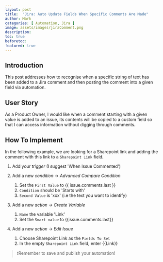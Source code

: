 ```yaml
---
layout: post
title:  "Jira: Auto Update Fields When Specific Comments Are Made"
author: Mark
categories: [ Automation, Jira ]
image: assets/images/jiraComment.png
description: 
toc: true
beforetoc: 
featured: true
---
```

## Introduction
This post addresses how to recognise when a specific string of text has been added to a Jira comment and then posting the comment into a given field via automation.

## User Story
As a Product Owner, I would like when a comment starting with a given value is added to an issue, its contents will be copied to a custom field so that I can access information without digging through comments.

## How To Implement
In the following example, we are looking for a Sharepoint link and adding the comment with this link to a `Sharepoint Link` field.

1.  Add your  _trigger_  (I suggest 'When Issue Commented')

2.  Add a new  _condition_  ->  _Advanced Compare Condition_
    1.  Set the  `First Value`  to \{\{ issue.comments.last \}\} 
    2.  `Condition`  should be 'Starts with'
    3.  `Second Value`  is 'xxx' (i.e the text you want to identify)
        
3.  Add a new  _action_  ->  _Create Variable_   
    1.  `Name`  the variable 'Link'        
    2.  Set the  `Smart value`  to \{\{issue.comments.last\}\}
        
4.  Add a new  _action_  ->  _Edit Issue_    
    1.  Choose Sharepoint Link as the  `Fields To Set`        
    2.  In the empty  `Sharepoint Link`  field, enter \{\{Link\}\}

> ❗️Remember to save and publish your automation!
<!--stackedit_data:
eyJwcm9wZXJ0aWVzIjoiYXV0aG9yOiBNYXJrXG5mZWF0dXJlZE
ltYWdlOiBhc3NldHMvaW1hZ2VzL1xuIiwiaGlzdG9yeSI6Wzcz
ODI0NTEzNiwtMTM1NDg2MTU0MCwyMTIxMzAzNzMwLC0xOTE0Nz
M3NDIsLTI0MjcxMjQ4MV19
-->